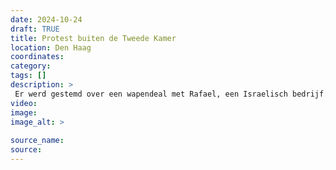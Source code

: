 ```yaml
---
date: 2024-10-24
draft: TRUE
title: Protest buiten de Tweede Kamer
location: Den Haag
coordinates: 
category: 
tags: []
description: > 
 Er werd gestemd over een wapendeal met Rafael, een Israelisch bedrijf. Buiten de ingang van de Tweede Kamer zaten demonstranten rond 13:00. Even later werden ze door de poltiie richting het Malieveld gedreven. 
video: 
image: 
image_alt: > 
 
source_name: 
source: 
---
```

